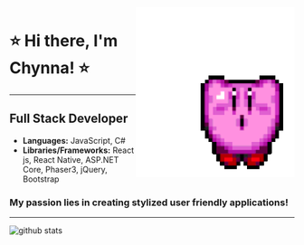 <img align="right" style="height:300px" style="width:300px" style="margin-right:100px" alt="gif kirby" src="img/kirbyGif.gif"/>

# ⭐️ Hi there, I'm Chynna! ⭐️
------------------------------       


## **Full Stack Developer**
- **Languages:** JavaScript, C#
- **Libraries/Frameworks:** React js, React Native, ASP.NET Core, Phaser3, jQuery, Bootstrap

### My passion lies in creating stylized user friendly applications!     

---------------------------------  


![github stats](https://github-readme-stats.vercel.app/api?username=chynnalew&theme=radical&show_icons=true)
